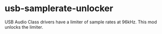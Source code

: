 # usb-samplerate-unlocker
USB Audio Class drivers have a limiter of sample rates at 96kHz. This mod unlocks the limiter.
